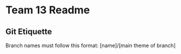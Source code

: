 # Team 13 Readme

## Git Etiquette

Branch names must follow this format: [name]/[main theme of branch]
